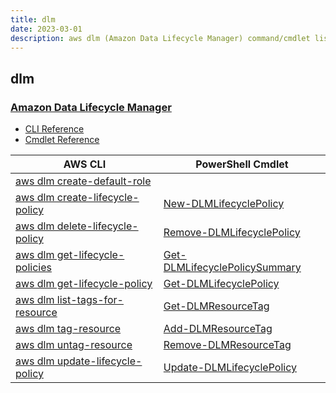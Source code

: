 ```yaml
---
title: dlm
date: 2023-03-01
description: aws dlm (Amazon Data Lifecycle Manager) command/cmdlet list.
---
```


## dlm

### [Amazon Data Lifecycle Manager](https://aws.amazon.com/ebs/)

* [CLI Reference](https://docs.aws.amazon.com/cli/latest/reference/dlm/index.html)
* [Cmdlet Reference](https://docs.aws.amazon.com/powershell/latest/reference/items/Amazon_Data_Lifecycle_Manager_cmdlets.html)

|AWS CLI|PowerShell Cmdlet|
|----|----|
|[aws dlm create-default-role](https://docs.aws.amazon.com/cli/latest/reference/dlm/create-default-role.html)||
|[aws dlm create-lifecycle-policy](https://docs.aws.amazon.com/cli/latest/reference/dlm/create-lifecycle-policy.html)|[New-DLMLifecyclePolicy](https://docs.aws.amazon.com/powershell/latest/reference/items/New-DLMLifecyclePolicy.html)|
|[aws dlm delete-lifecycle-policy](https://docs.aws.amazon.com/cli/latest/reference/dlm/delete-lifecycle-policy.html)|[Remove-DLMLifecyclePolicy](https://docs.aws.amazon.com/powershell/latest/reference/items/Remove-DLMLifecyclePolicy.html)|
|[aws dlm get-lifecycle-policies](https://docs.aws.amazon.com/cli/latest/reference/dlm/get-lifecycle-policies.html)|[Get-DLMLifecyclePolicySummary](https://docs.aws.amazon.com/powershell/latest/reference/items/Get-DLMLifecyclePolicySummary.html)|
|[aws dlm get-lifecycle-policy](https://docs.aws.amazon.com/cli/latest/reference/dlm/get-lifecycle-policy.html)|[Get-DLMLifecyclePolicy](https://docs.aws.amazon.com/powershell/latest/reference/items/Get-DLMLifecyclePolicy.html)|
|[aws dlm list-tags-for-resource](https://docs.aws.amazon.com/cli/latest/reference/dlm/list-tags-for-resource.html)|[Get-DLMResourceTag](https://docs.aws.amazon.com/powershell/latest/reference/items/Get-DLMResourceTag.html)|
|[aws dlm tag-resource](https://docs.aws.amazon.com/cli/latest/reference/dlm/tag-resource.html)|[Add-DLMResourceTag](https://docs.aws.amazon.com/powershell/latest/reference/items/Add-DLMResourceTag.html)|
|[aws dlm untag-resource](https://docs.aws.amazon.com/cli/latest/reference/dlm/untag-resource.html)|[Remove-DLMResourceTag](https://docs.aws.amazon.com/powershell/latest/reference/items/Remove-DLMResourceTag.html)|
|[aws dlm update-lifecycle-policy](https://docs.aws.amazon.com/cli/latest/reference/dlm/update-lifecycle-policy.html)|[Update-DLMLifecyclePolicy](https://docs.aws.amazon.com/powershell/latest/reference/items/Update-DLMLifecyclePolicy.html)|

